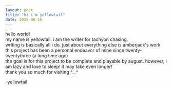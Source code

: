 ```yaml
--- 
layout: post 
title: "hi i'm yellowtail"
date: 2025-06-16
---
```

hello world!  
my name is yellowtail. i am the writer for tachyon chasing.  
writing is basically all i do. just about everything else is amberjack's work   
this project has been a personal endeavor of mine since twenty-twentythree (a long time ago)  
the goal is for this project to be complete and playable by august. 
however, i am lazy and love to sleep! it may take even longer!  
thank you so much for visiting ^__^  

-yellowtail 
